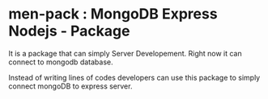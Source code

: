 # men-pack : MongoDB Express Nodejs - Package

It is a package that can simply Server Developement.
Right now it can connect to mongodb database.

Instead of writing lines of codes developers can use this package to simply connect mongoDB to express server.
